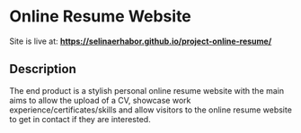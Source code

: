 # Online Resume Website

Site is live at: **https://selinaerhabor.github.io/project-online-resume/**


## Description

The end product is a stylish personal online resume website with the main aims to 
allow the upload of a CV, showcase work experience/certificates/skills and allow 
visitors to the online resume website to get in contact if they are interested. 

